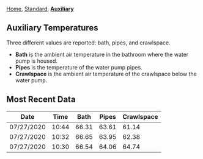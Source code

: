 [Home](./index.html), [Standard](./STD.html), [**Auxiliary**](./AUX.html)

## Auxiliary Temperatures

Three different values are reported: bath, pipes, and crawlspace.
- **Bath** is the ambient air temperature in the bathroom where the water pump is housed.
- **Pipes** is the temperature of the water pump pipes.
- **Crawlspace** is the ambient air temperature of the crawlspace below the water pump.

## Most Recent Data

| Date | Time | Bath | Pipes | Crawlspace |
| ---- | ---- | ---- | ----- |  --------  |
| 07/27/2020 | 10:44 | 66.31 | 63.61 | 61.14 |
| 07/27/2020 | 10:32 | 66.65 | 63.95 | 62.38 |
| 07/27/2020 | 10:30 | 66.54 | 64.06 | 64.74 |
